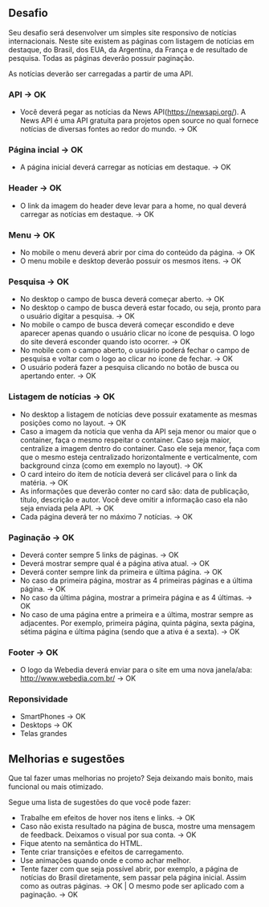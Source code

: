 ## Desafio
Seu desafio será desenvolver um simples site responsivo de notícias internacionais. Neste site existem as páginas com listagem de notícias em destaque, do Brasil, dos EUA, da Argentina, da França e de resultado de pesquisa. Todas as páginas deverão possuir paginação.

As notícias deverão ser carregadas a partir de uma API.

### API -> OK

- Você deverá pegar as notícias da News API(https://newsapi.org/). A News API é uma API gratuita para projetos open source no qual fornece notícias de diversas fontes ao redor do mundo. -> OK

### Página incial -> OK

- A página inicial deverá carregar as notícias em destaque. -> OK

### Header -> OK

- O link da imagem do header deve levar para a home, no qual deverá carregar as notícias em destaque. -> OK

### Menu -> OK

- No mobile o menu deverá abrir por cima do conteúdo da página. -> OK
- O menu mobile e desktop deverão possuir os mesmos itens. -> OK

### Pesquisa -> OK

- No desktop o campo de busca deverá começar aberto. -> OK
- No desktop o campo de busca deverá estar focado, ou seja, pronto para o usuário digitar a pesquisa. -> OK
- No mobile o campo de busca deverá começar escondido e deve aparecer apenas quando o usuário clicar no  ícone de pesquisa. O logo do site deverá esconder quando isto ocorrer. -> OK
- No mobile com o campo aberto, o usuário poderá fechar o campo de pesquisa e voltar com o logo ao clicar no ícone de fechar. -> OK
- O usuário poderá fazer a pesquisa clicando no botão de busca ou apertando enter. -> OK

### Listagem de notícias -> OK

- No desktop a listagem de notícias deve possuir exatamente as mesmas posições como no layout. -> OK
- Caso a imagem da notícia que venha da API seja menor ou maior que o container, faça o mesmo respeitar o container. Caso seja maior, centralize a imagem dentro do container. Caso ele seja menor, faça com que o mesmo esteja centralizado horizontalmente e verticalmente, com background cinza (como em exemplo no layout). -> OK
- O card inteiro do item de notícia deverá ser clicável para o link da matéria. -> OK
- As informações que deverão conter no card são: data de publicação, título, descrição e autor. Você deve omitir a informação caso ela não seja enviada pela API. -> OK
- Cada página deverá ter no máximo 7 notícias. -> OK

### Paginação -> OK

- Deverá conter sempre 5 links de páginas. -> OK
- Deverá mostrar sempre qual é a página ativa atual. -> OK
- Deverá conter sempre link da primeira e última página. -> OK
- No caso da primeira página, mostrar as 4 primeiras páginas e a última página. -> OK
- No caso da última página, mostrar a primeira página e as 4 últimas. -> OK
- No caso de uma página entre a primeira e a última, mostrar sempre as adjacentes. Por exemplo, primeira página, quinta página, sexta página, sétima página e última página (sendo que a ativa é a sexta). -> OK

### Footer -> OK

- O logo da Webedia deverá enviar para o site em uma nova janela/aba: http://www.webedia.com.br/ -> OK

### Reponsividade

- SmartPhones -> OK
- Desktops -> OK
- Telas grandes

## Melhorias e sugestões

 Que tal fazer umas melhorias no projeto? Seja deixando mais bonito, mais funcional ou mais otimizado.

Segue uma lista de sugestões do que você pode fazer:

- Trabalhe em efeitos de hover nos itens e links. -> OK
- Caso não exista resultado na página de busca, mostre uma mensagem de feedback. Deixamos o visual por sua conta. -> OK
- Fique atento na semântica do HTML. 
- Tente criar transições e efeitos de carregamento. 
- Use animações quando onde e como achar melhor. 
- Tente fazer com que seja possível abrir, por exemplo, a página de notícias do Brasil diretamente, sem passar pela página inicial. Assim como as outras páginas. -> OK |  O mesmo pode ser aplicado com a paginação. -> OK


